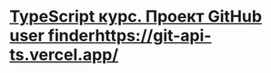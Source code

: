 # [TypeScript курс. Проект GitHub user finder](https://git-api-ts.vercel.app/)https://git-api-ts.vercel.app/
